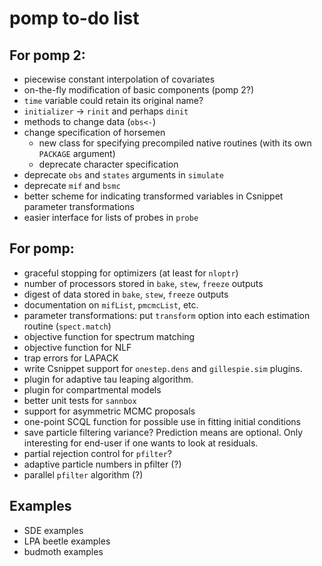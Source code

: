 # pomp to-do list

## For pomp 2:

- piecewise constant interpolation of covariates
- on-the-fly modification of basic components (pomp 2?)
- `time` variable could retain its original name?
- `initializer` -> `rinit` and perhaps `dinit`
- methods to change data (`obs<-`)
- change specification of horsemen
	- new class for specifying precompiled native routines (with its own `PACKAGE` argument)
	- deprecate character specification
- deprecate `obs` and `states` arguments in `simulate`
- deprecate `mif` and `bsmc`
- better scheme for indicating transformed variables in Csnippet parameter transformations
- easier interface for lists of probes in `probe`

## For pomp:

- graceful stopping for optimizers (at least for `nloptr`)
- number of processors stored in `bake`, `stew`, `freeze` outputs
- digest of data stored in `bake`, `stew`, `freeze` outputs
- documentation on `mifList`, `pmcmcList`, etc.
- parameter transformations: put `transform` option into each estimation routine (`spect.match`)
- objective function for spectrum matching
- objective function for NLF
- trap errors for LAPACK
- write Csnippet support for `onestep.dens` and `gillespie.sim` plugins.
- plugin for adaptive tau leaping algorithm.
- plugin for compartmental models
- better unit tests for `sannbox`
- support for asymmetric MCMC proposals
- one-point SCQL function for possible use in fitting initial conditions
- save particle filtering variance?
    Prediction means are optional.
	Only interesting for end-user if one wants to look at residuals.
- partial rejection control for `pfilter`?
- adaptive particle numbers in pfilter (?)
- parallel `pfilter` algorithm (?)

## Examples

- SDE examples
- LPA beetle examples
- budmoth examples

